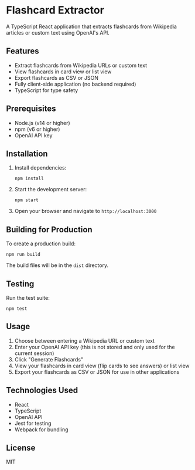 # Flashcard Extractor

A TypeScript React application that extracts flashcards from Wikipedia articles or custom text using OpenAI's API.

## Features

- Extract flashcards from Wikipedia URLs or custom text
- View flashcards in card view or list view
- Export flashcards as CSV or JSON
- Fully client-side application (no backend required)
- TypeScript for type safety

## Prerequisites

- Node.js (v14 or higher)
- npm (v6 or higher)
- OpenAI API key

## Installation

1. Install dependencies:
   ```
   npm install
   ```

2. Start the development server:
   ```
   npm start
   ```

3. Open your browser and navigate to `http://localhost:3000`

## Building for Production

To create a production build:

```
npm run build
```

The build files will be in the `dist` directory.

## Testing

Run the test suite:

```
npm test
```

## Usage

1. Choose between entering a Wikipedia URL or custom text
2. Enter your OpenAI API key (this is not stored and only used for the current session)
3. Click "Generate Flashcards"
4. View your flashcards in card view (flip cards to see answers) or list view
5. Export your flashcards as CSV or JSON for use in other applications

## Technologies Used

- React
- TypeScript
- OpenAI API
- Jest for testing
- Webpack for bundling

## License

MIT
